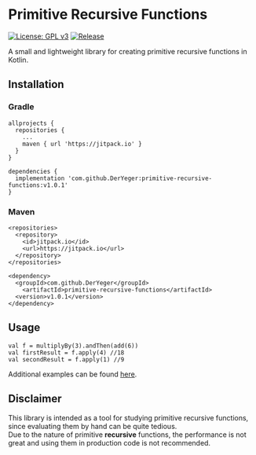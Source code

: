 # Primitive Recursive Functions

[![License: GPL v3](https://img.shields.io/badge/License-GPLv3-blue.svg)](https://www.gnu.org/licenses/gpl-3.0)
[![Release](https://jitpack.io/v/DerYeger/primitive-recursive-functions.svg)](https://jitpack.io/#DerYeger/primitive-recursive-functions)

A small and lightweight library for creating primitive recursive functions in Kotlin.

## Installation

### Gradle

```
allprojects {
  repositories {
    ...
    maven { url 'https://jitpack.io' }
  }
}
```
```
dependencies {
  implementation 'com.github.DerYeger:primitive-recursive-functions:v1.0.1'
}
```

### Maven

```
<repositories>
  <repository>
    <id>jitpack.io</id>
    <url>https://jitpack.io</url>
  </repository>
</repositories>
```
```
<dependency>
  <groupId>com.github.DerYeger</groupId>
    <artifactId>primitive-recursive-functions</artifactId>
  <version>v1.0.1</version>
</dependency>
```

## Usage

```
val f = multiplyBy(3).andThen(add(6))
val firstResult = f.apply(4) //18
val secondResult = f.apply(1) //9
```

Additional examples can be found [here](src/test/kotlin/eu/yeger/prf/ComplexFunctionTests.kt).


## Disclaimer

This library is intended as a tool for studying primitive recursive functions, since evaluating them by hand can be quite tedious.\
Due to the nature of primitive **recursive** functions, the performance is not great and using them in production code is not recommended. 
